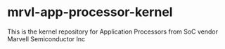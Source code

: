 mrvl-app-processor-kernel
=========================

This is the kernel repository for Application Processors from SoC vendor Marvell Semiconductor Inc
